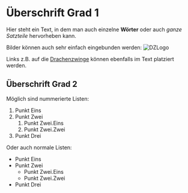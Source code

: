 # Überschrift Grad 1

Hier steht ein Text, in dem man auch einzelne **Wörter** oder auch _ganze Satzteile_ hervorheben kann.

Bilder können auch sehr einfach eingebunden werden: ![DZLogo](http://www.drachenzwinge.de/forum/Themes/drachenzwinge/images/smflogo.gif)

Links z.B. auf die [Drachenzwinge](http://www.drachenzwinge.de) können ebenfalls im Text platziert werden.

## Überschrift Grad 2

Möglich sind nummerierte Listen:

 1. Punkt Eins
 2. Punkt Zwei
    1. Punkt Zwei.Eins
    2. Punkt Zwei.Zwei
 3. Punkt Drei

 Oder auch normale Listen:

 * Punkt Eins
 * Punkt Zwei
    * Punkt Zwei.Eins
    * Punkt Zwei.Zwei
 * Punkt Drei




